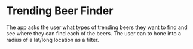 # Trending Beer Finder

The app asks the user what types of trending beers they want to find and see where they can find each of the beers. The user can to hone into a radius of a lat/long location as a filter.
